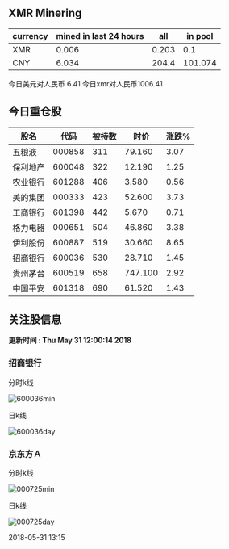 ## XMR Minering

|currency|mined in last 24 hours|all|in pool|
|---|---|---|---|
|XMR|0.006|0.203|0.1|
|CNY|6.034|204.4|101.074|

今日美元对人民币 6.41	今日xmr对人民币1006.41


## 今日重仓股 

|股名|代码|被持数|时价|涨跌%|
|---|---|---|---|---|
|五粮液|000858|311|79.160|3.07|
|保利地产|600048|322|12.190|1.25|
|农业银行|601288|406|3.580|0.56|
|美的集团|000333|423|52.600|3.73|
|工商银行|601398|442|5.670|0.71|
|格力电器|000651|504|46.860|3.38|
|伊利股份|600887|519|30.660|8.65|
|招商银行|600036|530|28.710|1.45|
|贵州茅台|600519|658|747.100|2.92|
|中国平安|601318|690|61.520|1.43|

## 关注股信息
**更新时间 : Thu May 31 12:00:14 2018**
### 招商银行 
分时k线

![600036min](http://image.sinajs.cn/newchart/min/n/sh600036.gif)

日k线

![600036day](http://image.sinajs.cn/newchart/daily/n/sh600036.gif)

### 京东方Ａ 
分时k线

![000725min](http://image.sinajs.cn/newchart/min/n/sz000725.gif)

日k线

![000725day](http://image.sinajs.cn/newchart/daily/n/sz000725.gif)

2018-05-31 13:15